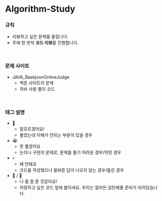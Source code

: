# Algorithm-Study

### 규칙
* 리뷰하고 싶은 문제를 올립니다.
* 주에 한 번씩 **코드 리뷰**를 진행합니다.
<br>

### 문제 사이트
* JAVA_BaekjoonOnlineJudge
  * 백준 사이트의 문제
  * 자바 사용 풀이 코드
<br>

### 태그 설명
* 🤪
  * 잘모르겠어요!
  * 풀었는데 이해가 안되는 부분이 있을 경우
* 😭
  * 못 풀겠어요
  * 논리나 구현의 문제로, 문제를 풀기 어려운 경우/막힌 경우
* 💀
  * 왜 안돼죠
  * 코드를 작성했으나 올바른 답이 나오지 않는 경우/틀린 경우
* 👑 / 💐
  * 나 좀 잘 푼 것같아요!
  * 자랑하고 싶은 코드 앞에 붙이세요. 우리는 얼마든 감탄해줄 준비가 되어있습니다.

